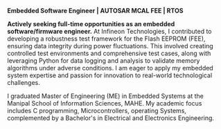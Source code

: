 **Embedded Software Engineer | AUTOSAR MCAL FEE | RTOS**

**Actively seeking full-time opportunities as an embedded software/firmware engineer.** 
At Infineon Technologies, I contributed to developing a robustness test framework for the Flash EEPROM (FEE), ensuring data integrity during power fluctuations. This involved creating controlled test environments and comprehensive test cases, along with leveraging Python for data logging and analysis to validate memory algorithms under adverse conditions. 
I am eager to apply my embedded system expertise and passion for innovation to real-world technological challenges.

I graduated Master of Engineering (ME) in Embedded Systems at the Manipal School of Information Sciences, MAHE. My academic focus includes C programming, Microcontrollers, operating Systems, complemented by a Bachelor's in Electrical and Electronics Engineering.
